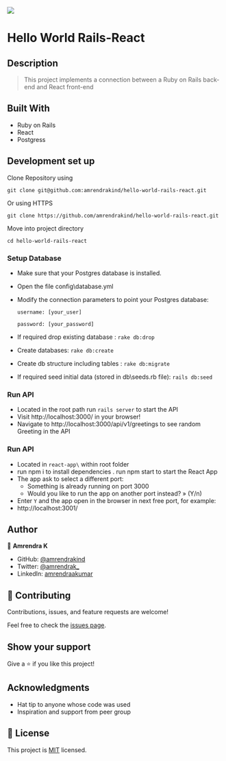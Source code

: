 ![](https://img.shields.io/badge/Microverse-blueviolet)

# Hello World Rails-React

## Description

> This project implements a connection between a Ruby on Rails back-end and React front-end

## Built With

- Ruby on Rails
- React
- Postgress


## Development set up

Clone Repository using

`git clone git@github.com:amrendrakind/hello-world-rails-react.git`

Or using HTTPS

`git clone https://github.com/amrendrakind/hello-world-rails-react.git`

Move into project directory

`cd hello-world-rails-react`

### Setup Database 
- Make sure that your Postgres database is installed.
- Open the file config\database.yml
- Modify the connection parameters to point your Postgres database:

    `username: [your_user]`

    `password: [your_password]`

- If required drop existing database : `rake db:drop`
- Create databases: `rake db:create`
- Create db structure including tables : `rake db:migrate`
- If required seed initial data (stored in db\seeds.rb file): `rails db:seed`


### Run API
- Located in the root path run `rails server` to start the API
- Visit http://localhost:3000/ in your browser!
- Navigate to http://localhost:3000/api/v1/greetings to see random Greeting in the API

### Run API

- Located in `react-app\` within root folder
- run npm i to install dependencies . run npm start to start the React App
- The app ask to select a different port:
    - Something is already running on port 3000
    - Would you like to run the app on another port instead? » (Y/n)
- Enter `Y` and the app open in the browser in next free port, for example:
- http://localhost:3001/

## Author

👤 **Amrendra K**

- GitHub: [@amrendrakind](https://github.com/amrendrakind)
- Twitter: [@amrendrak_](https://twitter.com/amrendrak_)
- LinkedIn: [amrendraakumar](https://linkedin.com/in/amrendraakumar)

## 🤝 Contributing

Contributions, issues, and feature requests are welcome!

Feel free to check the [issues page](https://github.com/amrendrakind/budget-app/issues).

## Show your support

Give a ⭐️ if you like this project!

## Acknowledgments

- Hat tip to anyone whose code was used
- Inspiration and support from peer group

## 📝 License

This project is [MIT](./LICENSE) licensed.